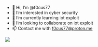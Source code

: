 - 👋 Hi, I’m @f0cus77
- 👀 I’m interested in cyber security
- 🌱 I’m currently learning iot exploit
- 💞️ I’m looking to collaborate on iot exploit
- 📫 Contact me with f0cus77@proton.me

<!---
f0cus77/f0cus77 is a ✨ special ✨ repository because its `README.md` (this file) appears on your GitHub profile.
You can click the Preview link to take a look at your changes.
--->

<img src="https://github-readme-stats.vercel.app/api?username=bsauce&show_icons=true&theme=radical&title_color=8E2DE2&text_color=fff&icon_color=8E2DE2">
<img src='https://profile-counter.glitch.me/gautamkrishnar/count.svg' width='0px'>
